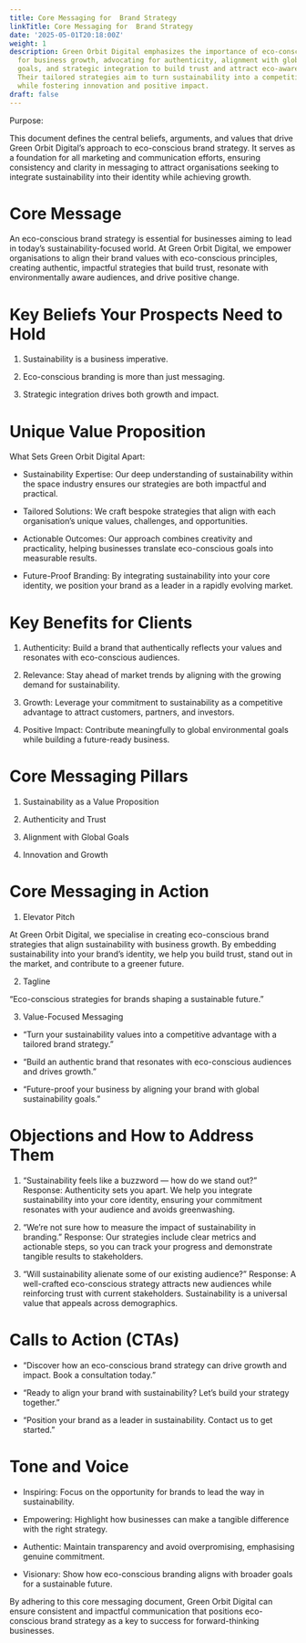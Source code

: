 ```yaml
---
title: Core Messaging for  Brand Strategy
linkTitle: Core Messaging for  Brand Strategy
date: '2025-05-01T20:18:00Z'
weight: 1
description: Green Orbit Digital emphasizes the importance of eco-conscious branding
  for business growth, advocating for authenticity, alignment with global sustainability
  goals, and strategic integration to build trust and attract eco-aware audiences.
  Their tailored strategies aim to turn sustainability into a competitive advantage
  while fostering innovation and positive impact.
draft: false
---
```



Purpose:

This document defines the central beliefs, arguments, and values that drive Green Orbit Digital’s approach to eco-conscious brand strategy. It serves as a foundation for all marketing and communication efforts, ensuring consistency and clarity in messaging to attract organisations seeking to integrate sustainability into their identity while achieving growth.

# Core Message

An eco-conscious brand strategy is essential for businesses aiming to lead in today’s sustainability-focused world. At Green Orbit Digital, we empower organisations to align their brand values with eco-conscious principles, creating authentic, impactful strategies that build trust, resonate with environmentally aware audiences, and drive positive change.

# Key Beliefs Your Prospects Need to Hold

1. Sustainability is a business imperative.

1. Eco-conscious branding is more than just messaging.

1. Strategic integration drives both growth and impact.

# Unique Value Proposition

What Sets Green Orbit Digital Apart:

- Sustainability Expertise: Our deep understanding of sustainability within the space industry ensures our strategies are both impactful and practical.

- Tailored Solutions: We craft bespoke strategies that align with each organisation’s unique values, challenges, and opportunities.

- Actionable Outcomes: Our approach combines creativity and practicality, helping businesses translate eco-conscious goals into measurable results.

- Future-Proof Branding: By integrating sustainability into your core identity, we position your brand as a leader in a rapidly evolving market.

# Key Benefits for Clients

1. Authenticity: Build a brand that authentically reflects your values and resonates with eco-conscious audiences.

1. Relevance: Stay ahead of market trends by aligning with the growing demand for sustainability.

1. Growth: Leverage your commitment to sustainability as a competitive advantage to attract customers, partners, and investors.

1. Positive Impact: Contribute meaningfully to global environmental goals while building a future-ready business.

# Core Messaging Pillars

1. Sustainability as a Value Proposition

1. Authenticity and Trust

1. Alignment with Global Goals

1. Innovation and Growth

# Core Messaging in Action

1. Elevator Pitch

At Green Orbit Digital, we specialise in creating eco-conscious brand strategies that align sustainability with business growth. By embedding sustainability into your brand’s identity, we help you build trust, stand out in the market, and contribute to a greener future.

2. Tagline

“Eco-conscious strategies for brands shaping a sustainable future.”

3. Value-Focused Messaging

- “Turn your sustainability values into a competitive advantage with a tailored brand strategy.”

- “Build an authentic brand that resonates with eco-conscious audiences and drives growth.”

- “Future-proof your business by aligning your brand with global sustainability goals.”

# Objections and How to Address Them

1. “Sustainability feels like a buzzword — how do we stand out?” Response: Authenticity sets you apart. We help you integrate sustainability into your core identity, ensuring your commitment resonates with your audience and avoids greenwashing.

1. “We’re not sure how to measure the impact of sustainability in branding.” Response: Our strategies include clear metrics and actionable steps, so you can track your progress and demonstrate tangible results to stakeholders.

1. “Will sustainability alienate some of our existing audience?” Response: A well-crafted eco-conscious strategy attracts new audiences while reinforcing trust with current stakeholders. Sustainability is a universal value that appeals across demographics.

# Calls to Action (CTAs)

- “Discover how an eco-conscious brand strategy can drive growth and impact. Book a consultation today.”

- “Ready to align your brand with sustainability? Let’s build your strategy together.”

- “Position your brand as a leader in sustainability. Contact us to get started.”

# Tone and Voice

- Inspiring: Focus on the opportunity for brands to lead the way in sustainability.

- Empowering: Highlight how businesses can make a tangible difference with the right strategy.

- Authentic: Maintain transparency and avoid overpromising, emphasising genuine commitment.

- Visionary: Show how eco-conscious branding aligns with broader goals for a sustainable future.

By adhering to this core messaging document, Green Orbit Digital can ensure consistent and impactful communication that positions eco-conscious brand strategy as a key to success for forward-thinking businesses.
